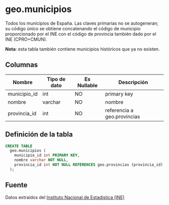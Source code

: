 # geo.municipios

Todos los municipios de España. Las claves primarias no se autogeneran; su código único se obtiene concatenando el código de municipio proporcionado por el INE con el código de provincia también dado por el INE (CPRO+CMUN).

**Nota**: esta tabla también contiene municipios históricos que ya no existen.

## Columnas

| Nombre | Tipo de dato | Es Nullable | Descripción |
| --- | --- | --- | --- |
| municipio_id | int | NO | primary key |
| nombre | varchar | NO | nombre |
| provincia_id | int | NO | referencia a geo.provincias |

## Definición de la tabla

```sql
CREATE TABLE
  geo.municipios (
    municipio_id int PRIMARY KEY,
    nombre varchar NOT NULL,
    provincia_id int NOT NULL REFERENCES geo.provincias (provincia_id)
  );
```

## Fuente

Datos extraídos del <a href="https://www.ine.es/dyngs/INEbase/en/operacion.htm?c=Estadistica_C&cid=1254736177031&menu=ultiDatos&idp=1254734710990" target="_blank">Instituto Nacional de Estadística (INE)</a>
